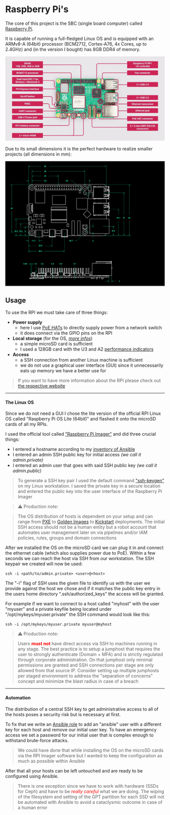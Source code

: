 # Raspberry Pi's

The core of this project is the SBC (single board computer) called [Raspberry Pi](https://www.raspberrypi.com/).

It is capable of running a full-fledged Linux OS and is equipped with an ARMv8-A (64bit) processor (BCM2712, Cortex-A76, 4x Cores, up to 2.4GHz) and (in the version I bought) has 8GB DDR4 of memory.

![image](assets/RPI5_rl.jpg)

Due to its small dimensions it is the perfect hardware to realize smaller projects (all dimensions in mm):

![image](assets/RPI5_dim.png)

## Usage

To use the RPI we must take care of three things:

- **Power supply**
    - here I use [PoE HATs](https://www.waveshare.com/catalog/product/view/id/6434/s/poe-hat-g/category/37/) to directly supply power from a network switch
    - it does connect via the GPIO pins on the RPI
- **Local storage** (for the OS, [*more infos*](ext_info/ext_local_storage.md))
    - a simple microSD card is sufficient
    - I used a 128GB card with the U3 and A2 [performance indicators](https://www.kingston.com/en/blog/personal-storage/memory-card-speed-classes)
- **Access**
    - a SSH connection from another Linux machine is sufficient
    - we do not use a graphical user interface (GUI) since it unnecessarily eats up memory we have a better use for

> If you want to have more information about the RPI please check out [the respective website](https://www.raspberrypi.com/documentation/)

<hr>

#### The Linux OS

Since we do not need a GUI I chose the lite version of the official RPI Linux OS called "Raspberry Pi OS Lite (64bit)" and flashed it onto the microSD cards of all my RPIs.

I used the official tool called ["Raspberry Pi Imager"](https://www.raspberrypi.com/software/) and did three crucial things:

- I entered a hostname according to my [inventory of Ansible](https://github.com/hyrsh/homelab-rpi/blob/main/ansible/inventory.yml)
- I entered an admin SSH public key for initial access *(we call it admin.private)*
- I entered an admin user that goes with said SSH public key *(we call it admin.public)*

> To generate a SSH key pair I used the default command ["ssh-keygen"](https://www.ssh.com/academy/ssh/keygen) on my Linux workstation. I saved the private key in a secure location and entered the public key into the user interface of the Raspberry Pi Imager

<empty>

> ⚠️ Production note:

> The OS distribution of hosts is dependent on your setup and can range from [PXE](https://protechgurus.com/vmware-virtual-machine-using-pxe-boot-wds/) to [Golden Images](https://www.redhat.com/en/topics/linux/what-is-a-golden-image) to [Kickstart](https://en.wikipedia.org/wiki/Kickstart_(Linux)) deployments. The initial SSH access should not be a human entity but a robot account that automates user management later on via pipelines and/or IAM policies, rules, groups and domain connections

After we installed the OS on the microSD card we can plug it in and connect the ethernet cable (which also supplies power due to PoE). Within a few seconds we can reach the host via SSH from our workstation. The SSH keypair we created will now be used:

```shell
ssh -i <path/to/admin.private> <user>@<host>
```

The "-i" flag of SSH uses the given file to identify us with the user we provide against the host we chose and if it matches the public key entry in the users home directory ".ssh/authorized_keys" the access will be granted.

 For example if we want to connect to a host called "myhost" with the user "myuser" and a private keyfile being located under "/opt/mykeys/myuser.private" the SSH command would look like this:

```shell
ssh -i /opt/mykeys/myuser.private myuser@myhost
```

> ⚠️ Production note:

> Users <span style="color:red"><b>must not</b></span> have direct access via SSH to machines running in any stage. The best practice is to setup a jumphost that requires the user to strongly authenticate (Domain + MFA) and is strictly regulated through corporate administration. On that jumphost only minimal permissions are granted and SSH connections per stage are only allowed from that source IP. Consider setting up multiple jumphosts per staged environment to address the "separation of concerns" concept and minimize the blast radius in case of a breach

<hr>

#### Automation

The distribution of a central SSH key to get administrative access to all of the hosts poses a security risk but is necessary at first.

To fix that we write an [Ansible role](https://docs.ansible.com/ansible/latest/playbook_guide/playbooks_reuse_roles.html) to add an "ansible" user with a different key for each host and remove our initial user key. To have an emergency access we set a password for our initial user that is complex enough to withstand brute-force attacks.

> We could have done that while installing the OS on the microSD cards via the RPI Imager software but I wanted to keep the configuration as much as possible within Ansible

After that all your hosts can be left untouched and are ready to be configured using Ansible.

> There is one exception since we have to work with hardware (SSDs for Ceph) and have to be <span style="color:red"><em>really careful</em></span> what we are doing. The wiping of the filesystem and setting of the GPT partition for each SSD will not be automated with Ansible to avoid a cataclysmic outcome in case of a human error